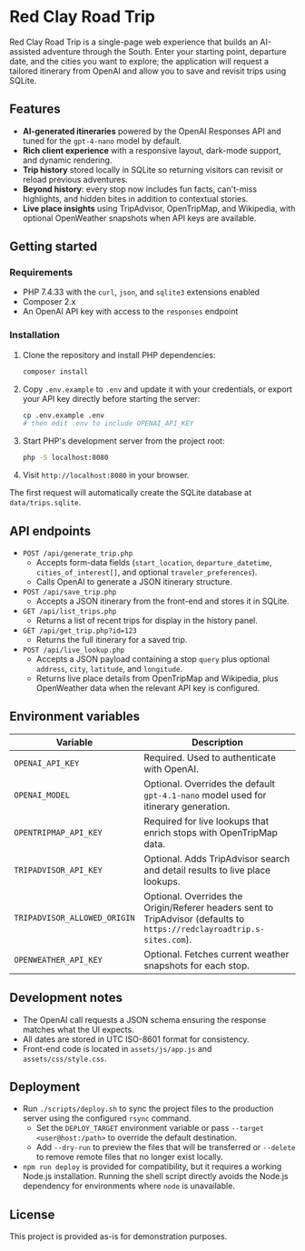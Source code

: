 # Red Clay Road Trip

Red Clay Road Trip is a single-page web experience that builds an AI-assisted adventure through the South. Enter your starting point, departure date, and the cities you want to explore; the application will request a tailored itinerary from OpenAI and allow you to save and revisit trips using SQLite.

## Features

- **AI-generated itineraries** powered by the OpenAI Responses API and tuned for the `gpt-4-nano` model by default.
- **Rich client experience** with a responsive layout, dark-mode support, and dynamic rendering.
- **Trip history** stored locally in SQLite so returning visitors can revisit or reload previous adventures.
- **Beyond history**: every stop now includes fun facts, can't-miss highlights, and hidden bites in addition to contextual stories.
- **Live place insights** using TripAdvisor, OpenTripMap, and Wikipedia, with optional OpenWeather snapshots when API keys are available.

## Getting started

### Requirements

- PHP 7.4.33 with the `curl`, `json`, and `sqlite3` extensions enabled
- Composer 2.x
- An OpenAI API key with access to the `responses` endpoint

### Installation

1. Clone the repository and install PHP dependencies:

   ```bash
   composer install
   ```

2. Copy `.env.example` to `.env` and update it with your credentials, or export your API key directly before starting the server:

   ```bash
   cp .env.example .env
   # then edit .env to include OPENAI_API_KEY
   ```

3. Start PHP&apos;s development server from the project root:

   ```bash
   php -S localhost:8080
   ```

4. Visit `http://localhost:8080` in your browser.

The first request will automatically create the SQLite database at `data/trips.sqlite`.

## API endpoints

- `POST /api/generate_trip.php`
  - Accepts form-data fields (`start_location`, `departure_datetime`, `cities_of_interest[]`, and optional `traveler_preferences`).
  - Calls OpenAI to generate a JSON itinerary structure.
- `POST /api/save_trip.php`
  - Accepts a JSON itinerary from the front-end and stores it in SQLite.
- `GET /api/list_trips.php`
  - Returns a list of recent trips for display in the history panel.
- `GET /api/get_trip.php?id=123`
  - Returns the full itinerary for a saved trip.
- `POST /api/live_lookup.php`
  - Accepts a JSON payload containing a stop `query` plus optional `address`, `city`, `latitude`, and `longitude`.
  - Returns live place details from OpenTripMap and Wikipedia, plus OpenWeather data when the relevant API key is configured.

## Environment variables

| Variable         | Description                                  |
| ---------------- | -------------------------------------------- |
| `OPENAI_API_KEY` | Required. Used to authenticate with OpenAI. |
| `OPENAI_MODEL` | Optional. Overrides the default `gpt-4.1-nano` model used for itinerary generation. |
| `OPENTRIPMAP_API_KEY` | Required for live lookups that enrich stops with OpenTripMap data. |
| `TRIPADVISOR_API_KEY` | Optional. Adds TripAdvisor search and detail results to live place lookups. |
| `TRIPADVISOR_ALLOWED_ORIGIN` | Optional. Overrides the Origin/Referer headers sent to TripAdvisor (defaults to `https://redclayroadtrip.s-sites.com`). |
| `OPENWEATHER_API_KEY` | Optional. Fetches current weather snapshots for each stop. |

## Development notes

- The OpenAI call requests a JSON schema ensuring the response matches what the UI expects.
- All dates are stored in UTC ISO-8601 format for consistency.
- Front-end code is located in `assets/js/app.js` and `assets/css/style.css`.

## Deployment

- Run `./scripts/deploy.sh` to sync the project files to the production server using the configured `rsync` command.
  - Set the `DEPLOY_TARGET` environment variable or pass `--target <user@host:/path>` to override the default destination.
  - Add `--dry-run` to preview the files that will be transferred or `--delete` to remove remote files that no longer exist locally.
- `npm run deploy` is provided for compatibility, but it requires a working Node.js installation. Running the shell script directly avoids the Node.js dependency for environments where `node` is unavailable.

## License

This project is provided as-is for demonstration purposes.

